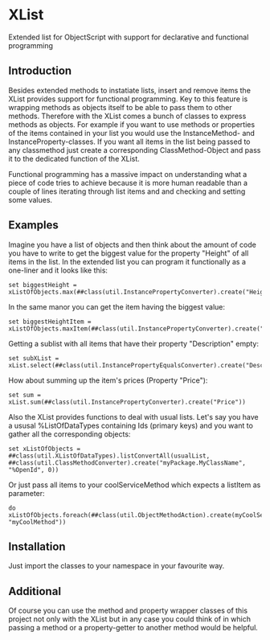 # XList
Extended list for ObjectScript with support for declarative and functional programming

## Introduction
Besides extended methods to instatiate lists, insert and remove items the XList provides support for functional programming.
Key to this feature is wrapping methods as objects itself to be able to pass them to other methods. Therefore with the XList comes a bunch of classes to express methods as objects.
For example if you want to use methods or properties of the items contained in your list you would use the InstanceMethod- and InstanceProperty-classes. If you want all items in the list being passed to any classmethod just create a corresponding ClassMethod-Object and pass it to the dedicated function of the XList.

Functional programming has a massive impact on understanding what a piece of code tries to achieve because it is more human readable than a couple of lines iterating through list items and and checking and setting some values.

## Examples
Imagine you have a list of objects and then think about the amount of code you have to write to get the biggest value for the property "Height" of all items in the list.
In the extended list you can program it functionally as a one-liner and it looks like this:
```
set biggestHeight = xListOfObjects.max(##class(util.InstancePropertyConverter).create("Height"))
```
In the same manor you can get the item having the biggest value:
```
set biggestHeightItem = xListOfObjects.maxItem(##class(util.InstancePropertyConverter).create("Height"))
```

Getting a sublist with all items that have their property "Description" empty:
```
set subXList = xList.select(##class(util.InstancePropertyEqualsConverter).create("Description",""))
```

How about summing up the item's prices (Property "Price"):
```
set sum = xList.sum(##class(util.InstancePropertyConverter).create("Price"))
```

Also the XList provides functions to deal with usual lists.
Let's say you have a ususal %ListOfDataTypes containing Ids (primary keys) and you want to gather all the corresponding objects:
```
set xListOfObjects = ##class(util.XListOfDataTypes).listConvertAll(usualList, ##class(util.ClassMethodConverter).create("myPackage.MyClassName", "%OpenId", 0))
```

Or just pass all items to your coolServiceMethod which expects a listItem as parameter:
```
do xListOfObjects.foreach(##class(util.ObjectMethodAction).create(myCoolServiceInstance, "myCoolMethod"))
```

## Installation
Just import the classes to your namespace in your favourite way.

## Additional
Of course you can use the method and property wrapper classes of this project not only with the XList but in any case you could think of in which passing a method or a property-getter to another method would be helpful.

